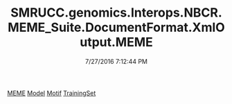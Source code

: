 ﻿---
title: SMRUCC.genomics.Interops.NBCR.MEME_Suite.DocumentFormat.XmlOutput.MEME
date: 7/27/2016 7:12:44 PM
---

[MEME](T-SMRUCC.genomics.Interops.NBCR.MEME_Suite.DocumentFormat.XmlOutput.MEME.MEME.html)
[Model](T-SMRUCC.genomics.Interops.NBCR.MEME_Suite.DocumentFormat.XmlOutput.MEME.Model.html)
[Motif](T-SMRUCC.genomics.Interops.NBCR.MEME_Suite.DocumentFormat.XmlOutput.MEME.Motif.html)
[TrainingSet](T-SMRUCC.genomics.Interops.NBCR.MEME_Suite.DocumentFormat.XmlOutput.MEME.TrainingSet.html)
